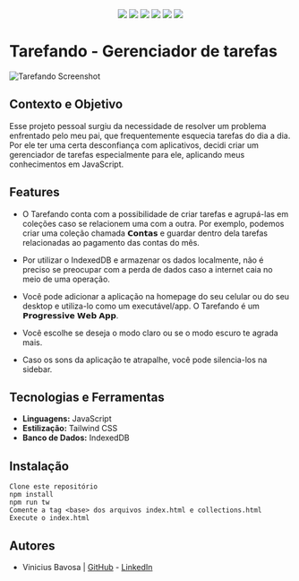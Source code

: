 <div align="center">
  <img src="https://img.shields.io/badge/status-finished-blue" />
  <img src="https://img.shields.io/badge/JavaScript-FFF?&logo=JavaScript&logoColor=yellow" />
  <img src="https://img.shields.io/badge/Tailwind-404D59?&logo=tailwindCSS&logoColor=white" />
  <img src="https://img.shields.io/badge/Visual_Studio_Code-0078D4?&logo=visual-studio-code&logoColor=white" />
  <img src="https://img.shields.io/badge/GitHub-181717?&logo=github&logoColor=white" />
  <img src="https://img.shields.io/badge/Figma-121212?&logo=figma&logoColor=red" />
</div>

# Tarefando - Gerenciador de tarefas

![Tarefando Screenshot](https://tinypic.host/images/2024/06/06/Tarefando-lightd802b183cd482a1d.png)

## Contexto e Objetivo

Esse projeto pessoal surgiu da necessidade de resolver um problema enfrentado pelo meu pai, que frequentemente esquecia tarefas do dia a dia. Por ele ter uma certa desconfiança com aplicativos, decidi criar um gerenciador de tarefas especialmente para ele, aplicando meus conhecimentos em JavaScript.

## Features

- O Tarefando conta com a possibilidade de criar tarefas e agrupá-las em coleções caso se relacionem uma com a outra. Por exemplo, podemos criar uma coleção chamada 𝗖𝗼𝗻𝘁𝗮𝘀 e guardar dentro dela tarefas relacionadas ao pagamento das contas do mês.

 - Por utilizar o IndexedDB e armazenar os dados localmente, não é preciso se preocupar com a perda de dados caso a internet caia no meio de uma operação.

- Você pode adicionar a aplicação na homepage do seu celular ou do seu desktop e utiliza-lo como um executável/app. O Tarefando é um 𝗣𝗿𝗼𝗴𝗿𝗲𝘀𝘀𝗶𝘃𝗲 𝗪𝗲𝗯 𝗔𝗽𝗽.

- Você escolhe se deseja o modo claro ou se o modo escuro te agrada mais.

- Caso os sons da aplicação te atrapalhe, você pode silencia-los na sidebar.


## Tecnologias e Ferramentas

- **Linguagens:** JavaScript
- **Estilização:** Tailwind CSS
- **Banco de Dados:** IndexedDB

## Instalação

```
Clone este repositório
npm install
npm run tw
Comente a tag <base> dos arquivos index.html e collections.html
Execute o index.html
```

## Autores

- Vinicius Bavosa | [GitHub](https://github.com/viniciusbavosa) - [LinkedIn](https://linkedin.com/in/vinicius-bavosa-b94977298)
